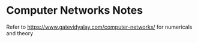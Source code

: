 # Computer Networks Notes 

Refer to https://www.gatevidyalay.com/computer-networks/ for numericals and theory
